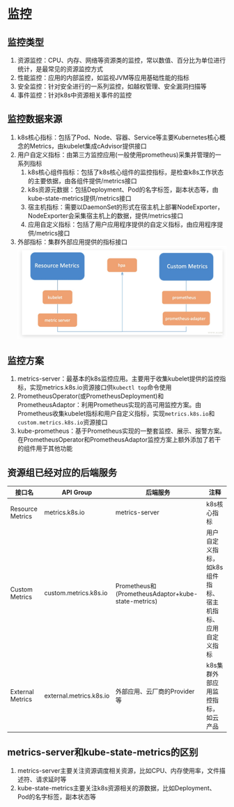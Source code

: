 # 监控

## 监控类型
1. 资源监控：CPU、内存、网络等资源类的监控，常以数值、百分比为单位进行统计，是最常见的资源监控方式
2. 性能监控：应用的内部监控，如监视JVM等应用基础性能的指标
3. 安全监控：针对安全进行的一系列监控，如越权管理、安全漏洞扫描等
4. 事件监控：针对k8s中资源相关事件的监控

## 监控数据来源
1. k8s核心指标：包括了Pod、Node、容器、Service等主要Kubernetes核心概念的Metrics，由kubelet集成cAdvisor提供接口
2. 用户自定义指标：由第三方监控应用(一般使用prometheus)采集并管理的一系列指标
   1. k8s核心组件指标：包括了k8s核心组件的监控指标，是检查k8s工作状态的主要依据，由各组件提供/metrics接口
   2. k8s资源元数据：包括Deployment、Pod的名字标签，副本状态等，由kube-state-metrics提供/metrics接口
   3. 宿主机指标：需要以DaemonSet的形式在宿主机上部署NodeExporter，NodeExporter会采集宿主机上的数据，提供/metrics接口
   4. 应用自定义指标：包括了用户应用程序提供的自定义指标，由应用程序提供/metrics接口
3. 外部指标：集群外部应用提供的指标接口
![监控指标来源](指标来源.png)

## 监控方案
1. metrics-server：最基本的k8s监控应用。主要用于收集kubelet提供的监控指标，实现metrics.k8s.io资源接口供`kubectl top`命令使用
2. PrometheusOperator(或PrometheusDeployment)和PrometheusAdaptor：利用Prometheus实现的高可用监控方案。由Prometheus收集kubelet指标和用户自定义指标，实现`metrics.k8s.io`和`custom.metrics.k8s.io`资源接口
3. kube-prometheus：基于Prometheus实现的一整套监控、展示、报警方案。在PrometheusOperator和PrometheusAdaptor监控方案上额外添加了若干的组件用于其他功能

## 资源组已经对应的后端服务
| 接口名           | API Group               | 后端服务                                           | 注释                                                      |
| ---------------- | ----------------------- | -------------------------------------------------- | --------------------------------------------------------- |
| Resource Metrics | metrics.k8s.io          | metrics-server                                     | k8s核心指标                                               |
| Custom Metrics   | custom.metrics.k8s.io   | Prometheus和(PrometheusAdaptor+kube-state-metrics) | 用户自定义指标，如k8s组件指标、宿主机指标、应用自定义指标 |
| External Metrics | external.metrics.k8s.io | 外部应用、云厂商的Provider等                       | k8s集群外部应用监控指标，如云产品                         |

## metrics-server和kube-state-metrics的区别
1. metrics-server主要关注资源调度相关资源，比如CPU、内存使用率，文件描述符、请求延时等
2. kube-state-metrics主要关注k8s资源相关的源数据，比如Deployment、Pod的名字标签，副本状态等